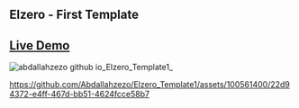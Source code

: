 ## Elzero - First Template

## [Live Demo](https://abdallahzezo.github.io/Elzero_Template1/)


![abdallahzezo github io_Elzero_Template1_](https://github.com/Abdallahzezo/Elzero_Template1/assets/100561400/d6939f89-e5c7-42a8-81dd-591d8cb83924)

https://github.com/Abdallahzezo/Elzero_Template1/assets/100561400/22d94372-e4ff-467d-bb51-4624fcce58b7

